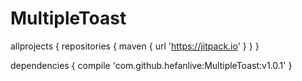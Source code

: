 # MultipleToast

allprojects {
		repositories {
			maven { url 'https://jitpack.io' }
		}
	}
  
  dependencies {
	        compile 'com.github.hefanlive:MultipleToast:v1.0.1'
	}
